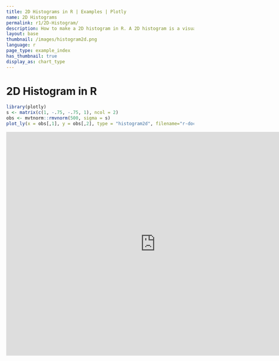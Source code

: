 ```yaml
---
title: 2D Histograms in R | Examples | Plotly
name: 2D Histograms
permalink: r1/2D-Histogram/
description: How to make a 2D histogram in R. A 2D histogram is a visualization of a bivariate distribution.
layout: base
thumbnail: /images/histogram2d.png
language: r
page_type: example_index
has_thumbnail: true
display_as: chart_type
---
```



# 2D Histogram in R


```r
library(plotly)
s <- matrix(c(1, -.75, -.75, 1), ncol = 2)
obs <- mvtnorm::rmvnorm(500, sigma = s)
plot_ly(x = obs[,1], y = obs[,2], type = "histogram2d", filename="r-docs/2d-histogram")
```

<iframe height="600" id="igraph" scrolling="no" seamless="seamless" src="https://plot.ly/~RPlotBot/161" width="800" frameBorder="0"></iframe>
